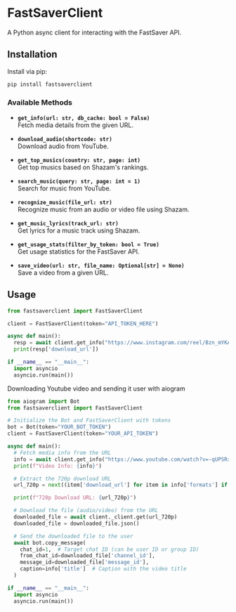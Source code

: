 
# FastSaverClient

A Python async client for interacting with the FastSaver API.


## Installation

Install via pip:

```bash
pip install fastsaverclient
```
### Available Methods

- **`get_info(url: str, db_cache: bool = False)`**  
  Fetch media details from the given URL.

- **`download_audio(shortcode: str)`**  
  Download audio from YouTube.

- **`get_top_musics(country: str, page: int)`**  
  Get top musics based on Shazam's rankings.

- **`search_music(query: str, page: int = 1)`**  
  Search for music from YouTube.

- **`recognize_music(file_url: str)`**  
  Recognize music from an audio or video file using Shazam.

- **`get_music_lyrics(track_url: str)`**  
  Get lyrics for a music track using Shazam.

- **`get_usage_stats(filter_by_token: bool = True)`**  
  Get usage statistics for the FastSaver API.

- **`save_video(url: str, file_name: Optional[str] = None)`**  
  Save a video from a given URL.


## Usage

```python
from fastsaverclient import FastSaverClient

client = FastSaverClient(token="API_TOKEN_HERE")

async def main():
  resp = await client.get_info("https://www.instagram.com/reel/Bzn_mYKAltF/")
  print(resp['download_url'])

if __name__ == "__main__":
  import asyncio
  asyncio.run(main())
```

Downloading Youtube video and sending it user with aiogram
```python
from aiogram import Bot
from fastsaverclient import FastSaverClient

# Initialize the Bot and FastSaverClient with tokens
bot = Bot(token="YOUR_BOT_TOKEN")
client = FastSaverClient(token="YOUR_API_TOKEN")

async def main():
  # Fetch media info from the URL
  info = await client.get_info("https://www.youtube.com/watch?v=-qUPSRx9Rfk")
  print(f"Video Info: {info}")

  # Extract the 720p download URL
  url_720p = next((item['download_url'] for item in info['formats'] if item['format'] == '720p'), None)

  print(f"720p Download URL: {url_720p}")

  # Download the file (audio/video) from the URL
  downloaded_file = await client._client.get(url_720p)
  downloaded_file = downloaded_file.json()

  # Send the downloaded file to the user
  await bot.copy_message(
	chat_id=1,  # Target chat ID (can be user ID or group ID)
	from_chat_id=downloaded_file['channel_id'],
	message_id=downloaded_file['message_id'],
	caption=info['title']  # Caption with the video title
  )

if __name__ == "__main__":
  import asyncio
  asyncio.run(main())
```
